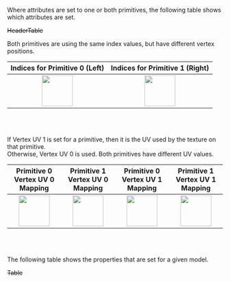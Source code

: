 Where attributes are set to one or both primitives, the following table shows which attributes are set.  

~~HeaderTable~~

Both primitives are using the same index values, but have different vertex positions.  

Indices for Primitive 0 (Left) | Indices for Primitive 1 (Right)
:---: | :---:
<img src="./Icon_Indices_Primitive0.png" height="72" width="72" align="middle"> | <img src="./Icon_Indices_Primitive1.png" height="72" width="72" align="middle">

<br><br>

If Vertex UV 1 is set for a primitive, then it is the UV used by the texture on that primitive.  
Otherwise, Vertex UV 0 is used. Both primitives have different UV values.  

Primitive 0 Vertex UV 0 Mapping | Primitive 1 Vertex UV 0 Mapping | Primitive 0 Vertex UV 1 Mapping | Primitive 1 Vertex UV 1 Mapping
:---: | :---: | :---: | :---:
<img src="./Icon_UVSpace2.png" height="72" width="72" align="middle"> | <img src="./Icon_UVSpace3.png" height="72" width="72" align="middle"> | <img src="./Icon_UVSpace4.png" height="72" width="72" align="middle"> | <img src="./Icon_UVSpace5.png" height="72" width="72" align="middle">

<br><br>

The following table shows the properties that are set for a given model.  

~~Table~~ 
